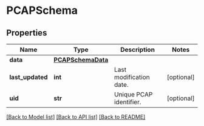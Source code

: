 # PCAPSchema


## Properties
Name | Type | Description | Notes
------------ | ------------- | ------------- | -------------
**data** | [**PCAPSchemaData**](PCAPSchemaData.md) |  | 
**last_updated** | **int** | Last modification date. | [optional] 
**uid** | **str** | Unique PCAP identifier. | [optional] 

[[Back to Model list]](../README.md#documentation-for-models) [[Back to API list]](../README.md#documentation-for-api-endpoints) [[Back to README]](../README.md)


